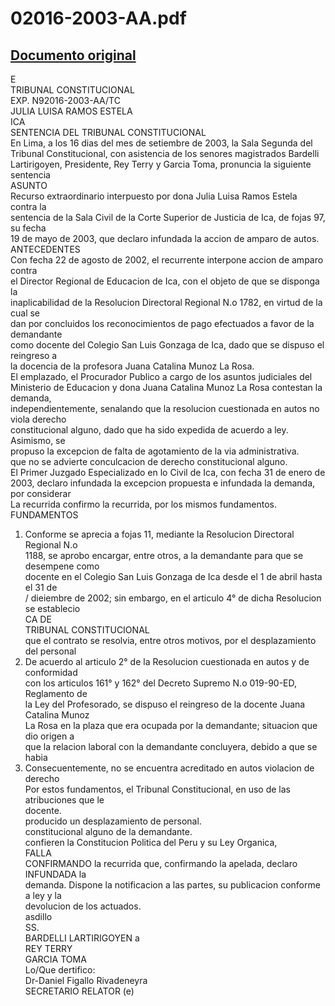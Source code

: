 
02016-2003-AA.pdf
=================
  
[Documento original](https://tc.gob.pe/jurisprudencia/2003/02016-2003-AA.pdf)  
---  
E  
TRIBUNAL CONSTITUCIONAL  
EXP. N92016-2003-AA/TC  
JULIA LUISA RAMOS ESTELA  
ICA  
SENTENCIA DEL TRIBUNAL CONSTITUCIONAL  
En Lima, a los 16 dias del mes de setiembre de 2003, la Sala Segunda del  
Tribunal Constitucional, con asistencia de los senores magistrados Bardelli  
Lartirigoyen, Presidente, Rey Terry y Garcia Toma, pronuncia la siguiente sentencia  
ASUNTO  
Recurso extraordinario interpuesto por dona Julia Luisa Ramos Estela contra la  
sentencia de la Sala Civil de la Corte Superior de Justicia de Ica, de fojas 97, su fecha  
19 de mayo de 2003, que declaro infundada la accion de amparo de autos.  
ANTECEDENTES  
Con fecha 22 de agosto de 2002, el recurrente interpone accion de amparo contra  
el Director Regional de Educacion de Ica, con el objeto de que se disponga la  
inaplicabilidad de la Resolucion Directoral Regional N.o 1782, en virtud de la cual se  
dan por concluidos los reconocimientos de pago efectuados a favor de la demandante  
como docente del Colegio San Luis Gonzaga de Ica, dado que se dispuso el reingreso a  
la docencia de la profesora Juana Catalina Munoz La Rosa.  
El emplazado, el Procurador Publico a cargo de los asuntos judiciales del  
Ministerio de Educacion y dona Juana Catalina Munoz La Rosa contestan la demanda,  
independientemente, senalando que la resolucion cuestionada en autos no viola derecho  
constitucional alguno, dado que ha sido expedida de acuerdo a ley. Asimismo, se  
propuso la excepcion de falta de agotamiento de la via administrativa.  
que no se advierte conculcacion de derecho constitucional alguno.  
El Primer Juzgado Especializado en lo Civil de Ica, con fecha 31 de enero de  
2003, declaro infundada la excepcion propuesta e infundada la demanda, por considerar  
La recurrida confirmo la recurrida, por los mismos fundamentos.  
FUNDAMENTOS  
1. Conforme se aprecia a fojas 11, mediante la Resolucion Directoral Regional N.o  
1188, se aprobo encargar, entre otros, a la demandante para que se desempene como  
docente en el Colegio San Luis Gonzaga de Ica desde el 1 de abril hasta el 31 de  
/ dieiembre de 2002; sin embargo, en el articulo 4° de dicha Resolucion se establecio  
CA DE  
TRIBUNAL CONSTITUCIONAL  
que el contrato se resolvia, entre otros motivos, por el desplazamiento del personal  
2. De acuerdo al articulo 2° de la Resolucion cuestionada en autos y de conformidad  
con los articulos 161° y 162° del Decreto Supremo N.o 019-90-ED, Reglamento de  
la Ley del Profesorado, se dispuso el reingreso de la docente Juana Catalina Munoz  
La Rosa en la plaza que era ocupada por la demandante; situacion que dio origen a  
que la relacion laboral con la demandante concluyera, debido a que se habia  
3. Consecuentemente, no se encuentra acreditado en autos violacion de derecho  
Por estos fundamentos, el Tribunal Constitucional, en uso de las atribuciones que le  
docente.  
producido un desplazamiento de personal.  
constitucional alguno de la demandante.  
confieren la Constitucion Politica del Peru y su Ley Organica,  
FALLA  
CONFIRMANDO la recurrida que, confirmando la apelada, declaro INFUNDADA la  
demanda. Dispone la notificacion a las partes, su publicacion conforme a ley y la  
devolucion de los actuados.  
asdillo  
SS.  
BARDELLI LARTIRIGOYEN a  
REY TERRY  
GARCIA TOMA  
Lo/Que dertifico:  
Dr-Daniel Figallo Rivadeneyra  
SECRETARIO RELATOR (e)